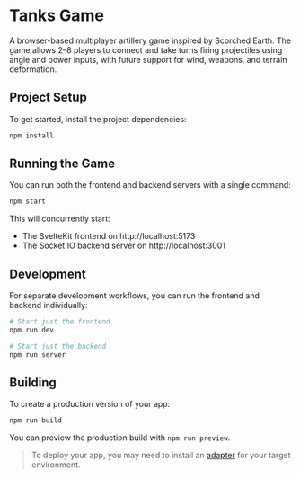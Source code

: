 # Tanks Game

A browser-based multiplayer artillery game inspired by Scorched Earth. The game allows 2–8 players to connect and take turns firing projectiles using angle and power inputs, with future support for wind, weapons, and terrain deformation.

## Project Setup

To get started, install the project dependencies:

```bash
npm install
```

## Running the Game

You can run both the frontend and backend servers with a single command:

```bash
npm start
```

This will concurrently start:
- The SvelteKit frontend on http://localhost:5173
- The Socket.IO backend server on http://localhost:3001

## Development

For separate development workflows, you can run the frontend and backend individually:

```bash
# Start just the frontend
npm run dev

# Start just the backend
npm run server
```

## Building

To create a production version of your app:

```bash
npm run build
```

You can preview the production build with `npm run preview`.

> To deploy your app, you may need to install an [adapter](https://svelte.dev/docs/kit/adapters) for your target environment.
